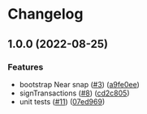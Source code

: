 # Changelog

## 1.0.0 (2022-08-25)


### Features

* bootstrap Near snap ([#3](https://github.com/ChainSafe/near-snap/issues/3)) ([a9fe0ee](https://github.com/ChainSafe/near-snap/commit/a9fe0ee4c0de63c796f64ba7b4e6f6db4ac8b764))
* signTransactions ([#8](https://github.com/ChainSafe/near-snap/issues/8)) ([cd2c805](https://github.com/ChainSafe/near-snap/commit/cd2c805ebbdaa7e0d0cda6fc4fd13e90dfc90933))
* unit tests ([#11](https://github.com/ChainSafe/near-snap/issues/11)) ([07ed969](https://github.com/ChainSafe/near-snap/commit/07ed9693bf3f1a9be328719ce7bd7b5ce876d760))
